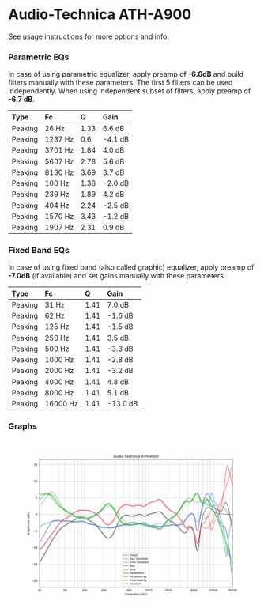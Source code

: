 # Audio-Technica ATH-A900
See [usage instructions](https://github.com/jaakkopasanen/AutoEq#usage) for more options and info.

### Parametric EQs
In case of using parametric equalizer, apply preamp of **-6.6dB** and build filters manually
with these parameters. The first 5 filters can be used independently.
When using independent subset of filters, apply preamp of **-6.7 dB**.

| Type    | Fc      |    Q | Gain    |
|:--------|:--------|:-----|:--------|
| Peaking | 26 Hz   | 1.33 | 6.6 dB  |
| Peaking | 1237 Hz | 0.6  | -4.1 dB |
| Peaking | 3701 Hz | 1.84 | 4.0 dB  |
| Peaking | 5607 Hz | 2.78 | 5.6 dB  |
| Peaking | 8130 Hz | 3.69 | 3.7 dB  |
| Peaking | 100 Hz  | 1.38 | -2.0 dB |
| Peaking | 239 Hz  | 1.89 | 4.2 dB  |
| Peaking | 404 Hz  | 2.24 | -2.5 dB |
| Peaking | 1570 Hz | 3.43 | -1.2 dB |
| Peaking | 1907 Hz | 2.31 | 0.9 dB  |

### Fixed Band EQs
In case of using fixed band (also called graphic) equalizer, apply preamp of **-7.0dB**
(if available) and set gains manually with these parameters.

| Type    | Fc       |    Q | Gain     |
|:--------|:---------|:-----|:---------|
| Peaking | 31 Hz    | 1.41 | 7.0 dB   |
| Peaking | 62 Hz    | 1.41 | -1.6 dB  |
| Peaking | 125 Hz   | 1.41 | -1.5 dB  |
| Peaking | 250 Hz   | 1.41 | 3.5 dB   |
| Peaking | 500 Hz   | 1.41 | -3.3 dB  |
| Peaking | 1000 Hz  | 1.41 | -2.8 dB  |
| Peaking | 2000 Hz  | 1.41 | -3.2 dB  |
| Peaking | 4000 Hz  | 1.41 | 4.8 dB   |
| Peaking | 8000 Hz  | 1.41 | 5.1 dB   |
| Peaking | 16000 Hz | 1.41 | -13.0 dB |

### Graphs
![](./Audio-Technica%20ATH-A900.png)